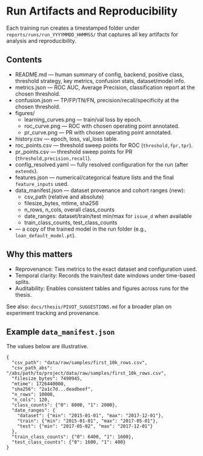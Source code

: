 # Run Artifacts and Reproducibility

Each training run creates a timestamped folder under `reports/runs/run_YYYYMMDD_HHMMSS/` that captures all key artifacts for analysis and reproducibility.

## Contents
- README.md — human summary of config, backend, positive class, threshold strategy, key metrics, confusion stats, dataset/model info.
- metrics.json — ROC AUC, Average Precision, classification report at the chosen threshold.
- confusion.json — TP/FP/TN/FN, precision/recall/specificity at the chosen threshold.
- figures/
  - learning_curves.png — train/val loss by epoch.
  - roc_curve.png — ROC with chosen operating point annotated.
  - pr_curve.png — PR with chosen operating point annotated.
- history.csv — epoch, loss, val_loss table.
- roc_points.csv — threshold sweep points for ROC (`threshold,fpr,tpr`).
- pr_points.csv — threshold sweep points for PR (`threshold,precision,recall`).
- config_resolved.yaml — fully resolved configuration for the run (after `extends`).
- features.json — numerical/categorical feature lists and the final `feature_inputs` used.
- data_manifest.json — dataset provenance and cohort ranges (new):
  - csv_path (relative and absolute)
  - filesize_bytes, mtime, sha256
  - n_rows, n_cols, overall class_counts
  - date_ranges: dataset/train/test min/max for `issue_d` when available
  - train_class_counts, test_class_counts
- <model file> — a copy of the trained model in the run folder (e.g., `loan_default_model.pt`).

## Why this matters
- Reprovenance: Ties metrics to the exact dataset and configuration used.
- Temporal clarity: Records the train/test date windows under time-based splits.
- Auditability: Enables consistent tables and figures across runs for the thesis.

See also: `docs/thesis/PIVOT_SUGGESTIONS.md` for a broader plan on experiment tracking and provenance.

## Example `data_manifest.json`
The values below are illustrative.

```
{
  "csv_path": "data/raw/samples/first_10k_rows.csv",
  "csv_path_abs": "/abs/path/to/project/data/raw/samples/first_10k_rows.csv",
  "filesize_bytes": 7490945,
  "mtime": 1726440000,
  "sha256": "2a1c7d...deadbeef",
  "n_rows": 10000,
  "n_cols": 120,
  "class_counts": {"0": 8000, "1": 2000},
  "date_ranges": {
    "dataset": {"min": "2015-01-01", "max": "2017-12-01"},
    "train": {"min": "2015-01-01", "max": "2017-05-01"},
    "test": {"min": "2017-05-02", "max": "2017-12-01"}
  },
  "train_class_counts": {"0": 6400, "1": 1600},
  "test_class_counts": {"0": 1600, "1": 400}
}
```
